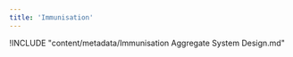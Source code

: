 ```yaml
---
title: 'Immunisation'
---
```

<!--DHIS2-SECTION-ID:index-->

!INCLUDE "content/metadata/Immunisation Aggregate System Design.md"